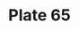 ---
pid: '65'
an: '7'
title: Plate 65
rev_year: 
_date: 
caption: Capote à haute forme, Taillée en pointes sur les côtés. Chaine d´or à large
  Mailles, formant Ceínture.
translation: Cape with a high shape, Craved in points on the side. Golden chain with
  big links, creating a belt.
student: Ana Karen Aguero
keywords: "[ Taillée, côtés, ]"
permalink: /plates/65/
layout: plate-page
---